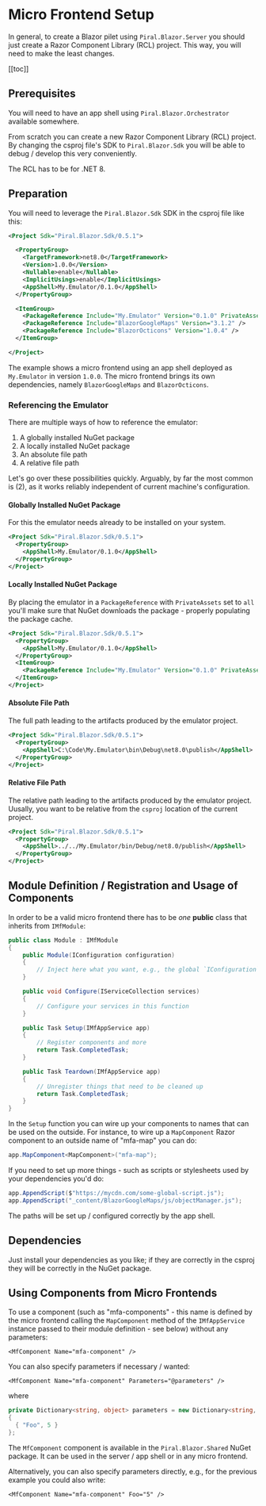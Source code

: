 # Micro Frontend Setup

In general, to create a Blazor pilet using `Piral.Blazor.Server` you should just create a Razor Component Library (RCL) project. This way, you will need to make the least changes.

[[toc]]

## Prerequisites

You will need to have an app shell using `Piral.Blazor.Orchestrator` available somewhere.

From scratch you can create a new Razor Component Library (RCL) project. By changing the csproj file's SDK to `Piral.Blazor.Sdk` you will be able to debug / develop this very conveniently.

The RCL has to be for .NET 8.

## Preparation

You will need to leverage the `Piral.Blazor.Sdk` SDK in the csproj file like this:

```xml
<Project Sdk="Piral.Blazor.Sdk/0.5.1">

  <PropertyGroup>
    <TargetFramework>net8.0</TargetFramework>
    <Version>1.0.0</Version>
    <Nullable>enable</Nullable>
    <ImplicitUsings>enable</ImplicitUsings>
    <AppShell>My.Emulator/0.1.0</AppShell>
  </PropertyGroup>

  <ItemGroup>
    <PackageReference Include="My.Emulator" Version="0.1.0" PrivateAssets="all" />
    <PackageReference Include="BlazorGoogleMaps" Version="3.1.2" />
    <PackageReference Include="BlazorOcticons" Version="1.0.4" />
  </ItemGroup>

</Project>
```

The example shows a micro frontend using an app shell deployed as `My.Emulator` in version `1.0.0`. The micro frontend brings its own dependencies, namely `BlazorGoogleMaps` and `BlazorOcticons`.

### Referencing the Emulator

There are multiple ways of how to reference the emulator:

1. A globally installed NuGet package
2. A locally installed NuGet package
3. An absolute file path
4. A relative file path

Let's go over these possibilities quickly. Arguably, by far the most common is (2), as it works reliably independent of current machine's configuration.

#### Globally Installed NuGet Package

For this the emulator needs already to be installed on your system.

```xml
<Project Sdk="Piral.Blazor.Sdk/0.5.1">
  <PropertyGroup>
    <AppShell>My.Emulator/0.1.0</AppShell>
  </PropertyGroup>
</Project>
```

#### Locally Installed NuGet Package

By placing the emulator in a `PackageReference` with `PrivateAssets` set to `all` you'll make sure that NuGet downloads the package - properly populating the package cache.

```xml
<Project Sdk="Piral.Blazor.Sdk/0.5.1">
  <PropertyGroup>
    <AppShell>My.Emulator/0.1.0</AppShell>
  </PropertyGroup>
  <ItemGroup>
    <PackageReference Include="My.Emulator" Version="0.1.0" PrivateAssets="all" />
  </ItemGroup>
</Project>
```

#### Absolute File Path

The full path leading to the artifacts produced by the emulator project.

```xml
<Project Sdk="Piral.Blazor.Sdk/0.5.1">
  <PropertyGroup>
    <AppShell>C:\Code\My.Emulator\bin\Debug\net8.0\publish</AppShell>
  </PropertyGroup>
</Project>
```

#### Relative File Path

The relative path leading to the artifacts produced by the emulator project. Uusally, you want to be relative from the `csproj` location of the current project.

```xml
<Project Sdk="Piral.Blazor.Sdk/0.5.1">
  <PropertyGroup>
    <AppShell>../../My.Emulator/bin/Debug/net8.0/publish</AppShell>
  </PropertyGroup>
</Project>
```

## Module Definition / Registration and Usage of Components

In order to be a valid micro frontend there has to be *one* **public** class that inherits from `IMfModule`:

```cs
public class Module : IMfModule
{
    public Module(IConfiguration configuration)
    {
        // Inject here what you want, e.g., the global `IConfiguration`.
    }

    public void Configure(IServiceCollection services)
    {
        // Configure your services in this function
    }

    public Task Setup(IMfAppService app)
    {
        // Register components and more
        return Task.CompletedTask;
    }

    public Task Teardown(IMfAppService app)
    {
        // Unregister things that need to be cleaned up
        return Task.CompletedTask;
    }
}
```

In the `Setup` function you can wire up your components to names that can be used on the outside. For instance, to wire up a `MapComponent` Razor component to an outside name of "mfa-map" you can do:

```cs
app.MapComponent<MapComponent>("mfa-map");
```

If you need to set up more things - such as scripts or stylesheets used by your dependencies you'd do:

```cs
app.AppendScript($"https://mycdn.com/some-global-script.js");
app.AppendScript("_content/BlazorGoogleMaps/js/objectManager.js");
```

The paths will be set up / configured correctly by the app shell.

## Dependencies

Just install your dependencies as you like; if they are correctly in the csproj they will be correctly in the NuGet package.

## Using Components from Micro Frontends

To use a component (such as "mfa-components" - this name is defined by the micro frontend calling the `MapComponent` method of the `IMfAppService` instance passed to their module definition - see below) without any parameters:

```razor
<MfComponent Name="mfa-component" />
```

You can also specify parameters if necessary / wanted:

```razor
<MfComponent Name="mfa-component" Parameters="@parameters" />
```

where

```cs
private Dictionary<string, object> parameters = new Dictionary<string, object>
{
  { "Foo", 5 }
};
```

The `MfComponent` component is available in the `Piral.Blazor.Shared` NuGet package. It can be used in the server / app shell or in any micro frontend.

Alternatively, you can also specify parameters directly, e.g., for the previous example you could also write:

```razor
<MfComponent Name="mfa-component" Foo="5" />
```
